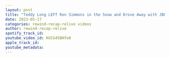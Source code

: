 ```yaml
---
layout: post
title: "Teddy Long LEFT Ron Simmons in the Snow and Drove Away with JBL! #shorts"
date: 2023-05-17
categories: rewind-recap-relive videos
author: rewind-recap-relive
spotify_track_id: 
youtube_video_id: KGCG45BHfo0
apple_track_id: 
youtube_metadata: 
---
```

